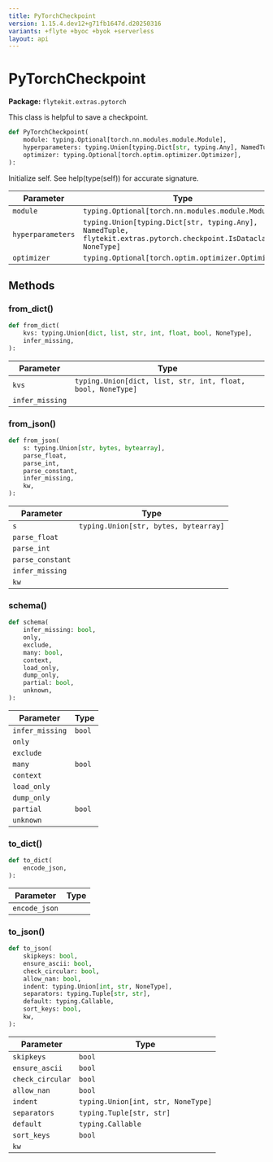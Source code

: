 ```yaml
---
title: PyTorchCheckpoint
version: 1.15.4.dev12+g71fb1647d.d20250316
variants: +flyte +byoc +byok +serverless
layout: api
---
```


# PyTorchCheckpoint

**Package:** `flytekit.extras.pytorch`

This class is helpful to save a checkpoint.


```python
def PyTorchCheckpoint(
    module: typing.Optional[torch.nn.modules.module.Module],
    hyperparameters: typing.Union[typing.Dict[str, typing.Any], NamedTuple, flytekit.extras.pytorch.checkpoint.IsDataclass, NoneType],
    optimizer: typing.Optional[torch.optim.optimizer.Optimizer],
):
```
Initialize self.  See help(type(self)) for accurate signature.


| Parameter | Type |
|-|-|
| `module` | `typing.Optional[torch.nn.modules.module.Module]` |
| `hyperparameters` | `typing.Union[typing.Dict[str, typing.Any], NamedTuple, flytekit.extras.pytorch.checkpoint.IsDataclass, NoneType]` |
| `optimizer` | `typing.Optional[torch.optim.optimizer.Optimizer]` |
## Methods

### from_dict()

```python
def from_dict(
    kvs: typing.Union[dict, list, str, int, float, bool, NoneType],
    infer_missing,
):
```
| Parameter | Type |
|-|-|
| `kvs` | `typing.Union[dict, list, str, int, float, bool, NoneType]` |
| `infer_missing` |  |
### from_json()

```python
def from_json(
    s: typing.Union[str, bytes, bytearray],
    parse_float,
    parse_int,
    parse_constant,
    infer_missing,
    kw,
):
```
| Parameter | Type |
|-|-|
| `s` | `typing.Union[str, bytes, bytearray]` |
| `parse_float` |  |
| `parse_int` |  |
| `parse_constant` |  |
| `infer_missing` |  |
| `kw` |  |
### schema()

```python
def schema(
    infer_missing: bool,
    only,
    exclude,
    many: bool,
    context,
    load_only,
    dump_only,
    partial: bool,
    unknown,
):
```
| Parameter | Type |
|-|-|
| `infer_missing` | `bool` |
| `only` |  |
| `exclude` |  |
| `many` | `bool` |
| `context` |  |
| `load_only` |  |
| `dump_only` |  |
| `partial` | `bool` |
| `unknown` |  |
### to_dict()

```python
def to_dict(
    encode_json,
):
```
| Parameter | Type |
|-|-|
| `encode_json` |  |
### to_json()

```python
def to_json(
    skipkeys: bool,
    ensure_ascii: bool,
    check_circular: bool,
    allow_nan: bool,
    indent: typing.Union[int, str, NoneType],
    separators: typing.Tuple[str, str],
    default: typing.Callable,
    sort_keys: bool,
    kw,
):
```
| Parameter | Type |
|-|-|
| `skipkeys` | `bool` |
| `ensure_ascii` | `bool` |
| `check_circular` | `bool` |
| `allow_nan` | `bool` |
| `indent` | `typing.Union[int, str, NoneType]` |
| `separators` | `typing.Tuple[str, str]` |
| `default` | `typing.Callable` |
| `sort_keys` | `bool` |
| `kw` |  |
